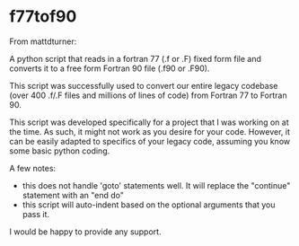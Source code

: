 # f77tof90

From mattdturner:

A python script that reads in a fortran 77 (.f or .F) fixed form file and converts it to a free form Fortran 90 file (.f90 or .F90).

This script was successfully used to convert our entire legacy codebase (over 400 .f/.F files and millions of lines of code) from Fortran 77 to Fortran 90.  

This script was developed specifically for a project that I was working on at the time.  As such, it might not work as you desire for your code.  However, it can be easily adapted to specifics of your legacy code, assuming you know some basic python coding.

A few notes:  
  - this does not handle 'goto' statements well.  It will replace the "continue" statement with an "end do"
  - this script will auto-indent based on the optional arguments that you pass it.

I would be happy to provide any support.
